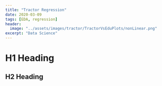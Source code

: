 ```yaml
---
title: "Tractor Regression"
date: 2020-03-09
tags: [EDA, regression]
header:
  image: "../assets/images/tractor/TractorVsEduPlots/nonLinear.png"
excerpt: "Data Science"
---
```


# H1 Heading

## H2 Heading
